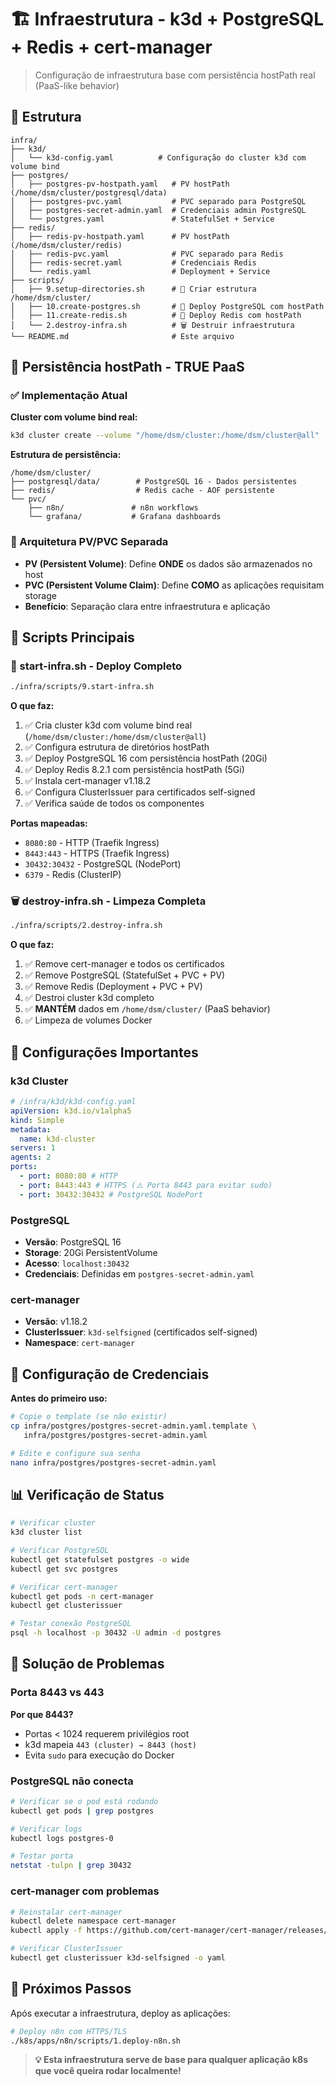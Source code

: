 # 🏗️ Infraestrutura - k3d + PostgreSQL + Redis + cert-manager

> Configuração de infraestrutura base com persistência hostPath real (PaaS-like behavior)

## 📁 Estrutura

```
infra/
├── k3d/
│   └── k3d-config.yaml          # Configuração do cluster k3d com volume bind
├── postgres/
│   ├── postgres-pv-hostpath.yaml   # PV hostPath (/home/dsm/cluster/postgresql/data)
│   ├── postgres-pvc.yaml           # PVC separado para PostgreSQL
│   ├── postgres-secret-admin.yaml  # Credenciais admin PostgreSQL
│   └── postgres.yaml               # StatefulSet + Service
├── redis/
│   ├── redis-pv-hostpath.yaml      # PV hostPath (/home/dsm/cluster/redis)
│   ├── redis-pvc.yaml              # PVC separado para Redis
│   ├── redis-secret.yaml           # Credenciais Redis
│   └── redis.yaml                  # Deployment + Service
├── scripts/
│   ├── 9.setup-directories.sh      # 📁 Criar estrutura /home/dsm/cluster/
│   ├── 10.create-postgres.sh       # 🐘 Deploy PostgreSQL com hostPath
│   ├── 11.create-redis.sh          # 🔴 Deploy Redis com hostPath
│   └── 2.destroy-infra.sh          # 🗑️ Destruir infraestrutura
└── README.md                       # Este arquivo
```

## 🎯 **Persistência hostPath - TRUE PaaS**

### **✅ Implementação Atual**

**Cluster com volume bind real:**

```bash
k3d cluster create --volume "/home/dsm/cluster:/home/dsm/cluster@all"
```

**Estrutura de persistência:**

```
/home/dsm/cluster/
├── postgresql/data/        # PostgreSQL 16 - Dados persistentes
├── redis/                  # Redis cache - AOF persistente
└── pvc/
    ├── n8n/               # n8n workflows
    └── grafana/           # Grafana dashboards
```

### **🔄 Arquitetura PV/PVC Separada**

- **PV (Persistent Volume)**: Define **ONDE** os dados são armazenados no host
- **PVC (Persistent Volume Claim)**: Define **COMO** as aplicações requisitam storage
- **Benefício**: Separação clara entre infraestrutura e aplicação

## 🚀 Scripts Principais

### **🌟 start-infra.sh - Deploy Completo**

```bash
./infra/scripts/9.start-infra.sh
```

**O que faz:**

1. ✅ Cria cluster k3d com volume bind real (`/home/dsm/cluster:/home/dsm/cluster@all`)
2. ✅ Configura estrutura de diretórios hostPath
3. ✅ Deploy PostgreSQL 16 com persistência hostPath (20Gi)
4. ✅ Deploy Redis 8.2.1 com persistência hostPath (5Gi)
5. ✅ Instala cert-manager v1.18.2
6. ✅ Configura ClusterIssuer para certificados self-signed
7. ✅ Verifica saúde de todos os componentes

**Portas mapeadas:**

- `8080:80` - HTTP (Traefik Ingress)
- `8443:443` - HTTPS (Traefik Ingress)
- `30432:30432` - PostgreSQL (NodePort)
- `6379` - Redis (ClusterIP)

### **🗑️ destroy-infra.sh - Limpeza Completa**

```bash
./infra/scripts/2.destroy-infra.sh
```

**O que faz:**

1. ✅ Remove cert-manager e todos os certificados
2. ✅ Remove PostgreSQL (StatefulSet + PVC + PV)
3. ✅ Remove Redis (Deployment + PVC + PV)
4. ✅ Destroi cluster k3d completo
5. ✅ **MANTÉM** dados em `/home/dsm/cluster/` (PaaS behavior)
6. ✅ Limpeza de volumes Docker

## 🔧 Configurações Importantes

### **k3d Cluster**

```yaml
# /infra/k3d/k3d-config.yaml
apiVersion: k3d.io/v1alpha5
kind: Simple
metadata:
  name: k3d-cluster
servers: 1
agents: 2
ports:
  - port: 8080:80 # HTTP
  - port: 8443:443 # HTTPS (⚠️ Porta 8443 para evitar sudo)
  - port: 30432:30432 # PostgreSQL NodePort
```

### **PostgreSQL**

- **Versão**: PostgreSQL 16
- **Storage**: 20Gi PersistentVolume
- **Acesso**: `localhost:30432`
- **Credenciais**: Definidas em `postgres-secret-admin.yaml`

### **cert-manager**

- **Versão**: v1.18.2
- **ClusterIssuer**: `k3d-selfsigned` (certificados self-signed)
- **Namespace**: `cert-manager`

## 🔐 Configuração de Credenciais

**Antes do primeiro uso:**

```bash
# Copie o template (se não existir)
cp infra/postgres/postgres-secret-admin.yaml.template \
   infra/postgres/postgres-secret-admin.yaml

# Edite e configure sua senha
nano infra/postgres/postgres-secret-admin.yaml
```

## 📊 Verificação de Status

```bash
# Verificar cluster
k3d cluster list

# Verificar PostgreSQL
kubectl get statefulset postgres -o wide
kubectl get svc postgres

# Verificar cert-manager
kubectl get pods -n cert-manager
kubectl get clusterissuer

# Testar conexão PostgreSQL
psql -h localhost -p 30432 -U admin -d postgres
```

## 🚨 Solução de Problemas

### **Porta 8443 vs 443**

**Por que 8443?**

- Portas < 1024 requerem privilégios root
- k3d mapeia `443 (cluster) → 8443 (host)`
- Evita `sudo` para execução do Docker

### **PostgreSQL não conecta**

```bash
# Verificar se o pod está rodando
kubectl get pods | grep postgres

# Verificar logs
kubectl logs postgres-0

# Testar porta
netstat -tulpn | grep 30432
```

### **cert-manager com problemas**

```bash
# Reinstalar cert-manager
kubectl delete namespace cert-manager
kubectl apply -f https://github.com/cert-manager/cert-manager/releases/download/v1.18.2/cert-manager.yaml

# Verificar ClusterIssuer
kubectl get clusterissuer k3d-selfsigned -o yaml
```

## 🎯 Próximos Passos

Após executar a infraestrutura, deploy as aplicações:

```bash
# Deploy n8n com HTTPS/TLS
./k8s/apps/n8n/scripts/1.deploy-n8n.sh
```

> **💡 Esta infraestrutura serve de base para qualquer aplicação k8s que você queira rodar localmente!**
